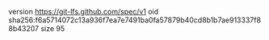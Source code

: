 version https://git-lfs.github.com/spec/v1
oid sha256:f6a5714072c13a936f7ea7e7491ba0fa57879b40cd8b1b7ae913337f88b43207
size 95
